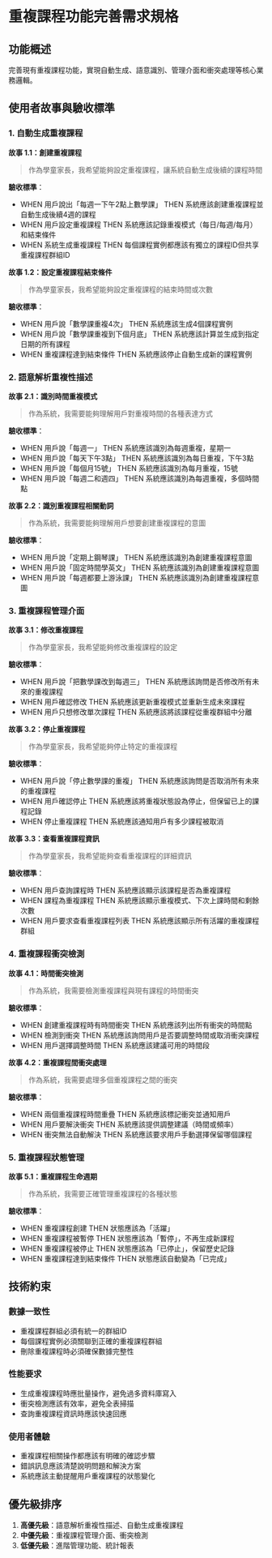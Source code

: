 # 重複課程功能完善需求規格

## 功能概述
完善現有重複課程功能，實現自動生成、語意識別、管理介面和衝突處理等核心業務邏輯。

## 使用者故事與驗收標準

### 1. 自動生成重複課程

**故事 1.1：創建重複課程**
> 作為學童家長，我希望能夠設定重複課程，讓系統自動生成後續的課程時間

**驗收標準**：
- WHEN 用戶說出「每週一下午2點上數學課」 THEN 系統應該創建重複課程並自動生成後續4週的課程
- WHEN 用戶設定重複課程 THEN 系統應該記錄重複模式（每日/每週/每月）和結束條件
- WHEN 系統生成重複課程 THEN 每個課程實例都應該有獨立的課程ID但共享重複課程群組ID

**故事 1.2：設定重複課程結束條件**
> 作為學童家長，我希望能夠設定重複課程的結束時間或次數

**驗收標準**：
- WHEN 用戶說「數學課重複4次」 THEN 系統應該生成4個課程實例
- WHEN 用戶說「數學課重複到下個月底」 THEN 系統應該計算並生成到指定日期的所有課程
- WHEN 重複課程達到結束條件 THEN 系統應該停止自動生成新的課程實例

### 2. 語意解析重複性描述

**故事 2.1：識別時間重複模式**
> 作為系統，我需要能夠理解用戶對重複時間的各種表達方式

**驗收標準**：
- WHEN 用戶說「每週一」 THEN 系統應該識別為每週重複，星期一
- WHEN 用戶說「每天下午3點」 THEN 系統應該識別為每日重複，下午3點
- WHEN 用戶說「每個月15號」 THEN 系統應該識別為每月重複，15號
- WHEN 用戶說「每週二和週四」 THEN 系統應該識別為每週重複，多個時間點

**故事 2.2：識別重複課程相關動詞**
> 作為系統，我需要能夠理解用戶想要創建重複課程的意圖

**驗收標準**：
- WHEN 用戶說「定期上鋼琴課」 THEN 系統應該識別為創建重複課程意圖
- WHEN 用戶說「固定時間學英文」 THEN 系統應該識別為創建重複課程意圖
- WHEN 用戶說「每週都要上游泳課」 THEN 系統應該識別為創建重複課程意圖

### 3. 重複課程管理介面

**故事 3.1：修改重複課程**
> 作為學童家長，我希望能夠修改重複課程的設定

**驗收標準**：
- WHEN 用戶說「把數學課改到每週三」 THEN 系統應該詢問是否修改所有未來的重複課程
- WHEN 用戶確認修改 THEN 系統應該更新重複模式並重新生成未來課程
- WHEN 用戶只想修改單次課程 THEN 系統應該將該課程從重複群組中分離

**故事 3.2：停止重複課程**
> 作為學童家長，我希望能夠停止特定的重複課程

**驗收標準**：
- WHEN 用戶說「停止數學課的重複」 THEN 系統應該詢問是否取消所有未來的重複課程
- WHEN 用戶確認停止 THEN 系統應該將重複狀態設為停止，但保留已上的課程記錄
- WHEN 停止重複課程 THEN 系統應該通知用戶有多少課程被取消

**故事 3.3：查看重複課程資訊**
> 作為學童家長，我希望能夠查看重複課程的詳細資訊

**驗收標準**：
- WHEN 用戶查詢課程時 THEN 系統應該顯示該課程是否為重複課程
- WHEN 課程為重複課程 THEN 系統應該顯示重複模式、下次上課時間和剩餘次數
- WHEN 用戶要求查看重複課程列表 THEN 系統應該顯示所有活躍的重複課程群組

### 4. 重複課程衝突檢測

**故事 4.1：時間衝突檢測**
> 作為系統，我需要檢測重複課程與現有課程的時間衝突

**驗收標準**：
- WHEN 創建重複課程時有時間衝突 THEN 系統應該列出所有衝突的時間點
- WHEN 檢測到衝突 THEN 系統應該詢問用戶是否要調整時間或取消衝突課程
- WHEN 用戶選擇調整時間 THEN 系統應該建議可用的時間段

**故事 4.2：重複課程間衝突處理**
> 作為系統，我需要處理多個重複課程之間的衝突

**驗收標準**：
- WHEN 兩個重複課程時間重疊 THEN 系統應該標記衝突並通知用戶
- WHEN 用戶要解決衝突 THEN 系統應該提供調整建議（時間或頻率）
- WHEN 衝突無法自動解決 THEN 系統應該要求用戶手動選擇保留哪個課程

### 5. 重複課程狀態管理

**故事 5.1：重複課程生命週期**
> 作為系統，我需要正確管理重複課程的各種狀態

**驗收標準**：
- WHEN 重複課程創建 THEN 狀態應該為「活躍」
- WHEN 重複課程被暫停 THEN 狀態應該為「暫停」，不再生成新課程
- WHEN 重複課程被停止 THEN 狀態應該為「已停止」，保留歷史記錄
- WHEN 重複課程達到結束條件 THEN 狀態應該自動變為「已完成」

## 技術約束

### 數據一致性
- 重複課程群組必須有統一的群組ID
- 每個課程實例必須關聯到正確的重複課程群組
- 刪除重複課程時必須確保數據完整性

### 性能要求
- 生成重複課程時應批量操作，避免過多資料庫寫入
- 衝突檢測應該有效率，避免全表掃描
- 查詢重複課程資訊時應該快速回應

### 使用者體驗
- 重複課程相關操作都應該有明確的確認步驟
- 錯誤訊息應該清楚說明問題和解決方案
- 系統應該主動提醒用戶重複課程的狀態變化

## 優先級排序

1. **高優先級**：語意解析重複性描述、自動生成重複課程
2. **中優先級**：重複課程管理介面、衝突檢測
3. **低優先級**：進階管理功能、統計報表